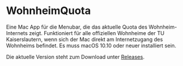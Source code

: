 # WohnheimQuota
Eine Mac App für die Menubar, die das aktuelle Quota des Wohnheim-Internets zeigt. Funktioniert für alle offiziellen Wohnheime der TU Kaiserslautern, wenn sich der Mac direkt am Internetzugang des Wohnheims befindet. Es muss macOS 10.10 oder neuer installiert sein.

Die aktuelle Version steht zum Download unter [Releases](https://github.com/fhaubold/WohnheimQuota/releases).
